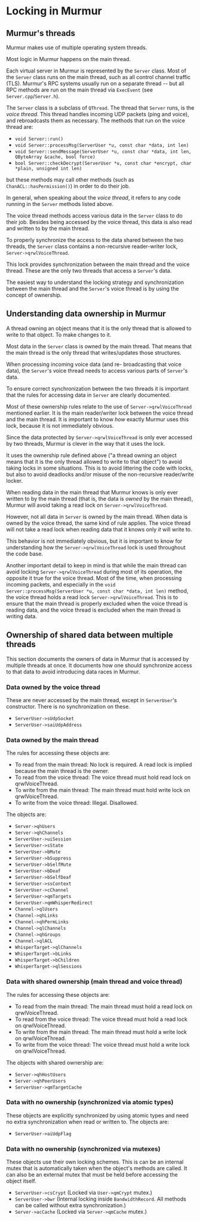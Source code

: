 # Locking in Murmur

## Murmur's threads

Murmur makes use of multiple operating system threads.

Most logic in Murmur happens on the main thread.

Each virtual server in Murmur is represented by the
`Server` class. Most of the `Server` class runs on the
main thread, such as all control channel traffic (TLS).
Murmur's RPC systems usually run on a separate thread --
but all RPC methods are run on the main thread via
`ExecEvent` (see `Server.cpp`/`Server.h`).

The `Server` class is a subclass of `QThread`. The
thread that `Server` runs, is the *voice thread*.
This thread handles incoming UDP packets (ping and
voice), and rebroadcasts them as necessary.
The methods that run on the voice thread are:

- `void Server::run()`
- `void Server::processMsg(ServerUser *u, const char *data, int len)`
- `void Server::sendMessage(ServerUser *u, const char *data, int len, QByteArray &cache, bool force)`
- `bool Server::checkDecrypt(ServerUser *u, const char *encrypt, char *plain, unsigned int len)`

but these methods may call other methods
(such as `ChanACL::hasPermission()`) in order to
do their job.

In general, when speaking about the *voice thread*,
it refers to any code running in the `Server` methods
listed above.

The voice thread methods access various data in the
`Server` class to do their job. Besides being accessed
by the voice thread, this data is also read and written
to by the main thread.

To properly synchronize the access to the data shared
between the two threads, the `Server` class contains
a non-recursive reader-writer lock, `Server->qrwlVoiceThread`. 

This lock provides synchronization between the
main thread and the voice thread. These are the
only two threads that access a `Server`'s data.

The easiest way to understand the locking strategy
and synchronization between the main thread and the
`Server`'s voice thread is by using the concept of
ownership.

## Understanding data ownership in Murmur

A thread owning an object means that it is the only
thread that is allowed to write to that object. To
make changes to it.

Most data in the `Server` class is owned by the main
thread. That means that the main thread is the only
thread that writes/updates those structures.

When processing incoming voice data (and re-
broadcasting that voice data), the `Server`'s voice
thread needs to access various parts of `Server`'s data.

To ensure correct synchronization between the two
threads it is important that the rules for accessing
data in `Server` are clearly documented.

Most of these ownership rules relate to the use of
`Server->qrwlVoiceThread` mentioned earlier. It is
the main reader/writer lock between the voice thread
and the main thread. It is important to know *how*
exactly Murmur uses this lock, because it is not
immediately obvious.

Since the data protected by `Server->qrwlVoiceThread`
is only ever accessed by two threads, Murmur is clever in
the way that it uses the lock.

It uses the ownership rule defined above ("a thread owning
an object means that it is the only thread allowed to write
to that object") to avoid taking locks in some situations.
This is to avoid littering the code with locks, but also to
avoid deadlocks and/or misuse of the non-recursive reader/write
locker.

When reading data in the main thread that Murmur knows is
only ever written to by the main thread (that is, the data
is *owned* by the main thread), Murmur will avoid taking a
read lock on `Server->qrwlVoiceThread`.

However, not all data in `Server` is owned by the main thread.
When data is owned by the voice thread, the same kind of rule
applies. The voice thread will not take a read lock when reading
data that it knows only *it* will write to.

This behavior is not immediately obvious, but it is important
to know for understanding how the `Server->qrwlVoiceThread`
lock is used throughout the code base.

Another important detail to keep in mind is that while the
main thread can avoid locking `Server->qrwlVoiceThread`
during most of its operation, the opposite it true for
the voice thread. Most of the time, when processing incoming
packets, and especially in the
`void Server::processMsg(ServerUser *u, const char *data, int len)`
method, the voice thread holds a read lock `Server->qrwlVoiceThread`.
This is to ensure that the main thread is properly excluded when the
voice thread is reading data, and the voice thread is excluded when
the main thread is writing data.

## Ownership of shared data between multiple threads

This section documents the owners of data in Murmur that is
accessed by multiple threads at once. It documents how one
should synchronize access to that data to avoid introducing
data races in Murmur.

### Data owned by the voice thread

These are never accessed by the main thread, except in `ServerUser`'s constructor.
There is no synchronization on these.

- `ServerUser->sUdpSocket`
- `ServerUser->saiUdpAddress`

### Data owned by the main thread

The rules for accessing these objects are:

- To read from the main thread: No lock is required.
  A read lock is implied because the main thread is the owner.
- To read from the voice thread: The voice thread must hold read lock on qrwlVoiceThread.
- To write from the main thread: The main thread must hold write lock on qrwlVoiceThread.
- To write from the voice thread: Illegal. Disallowed.

The objects are:

- `Server->qhUsers`
- `Server->qhChannels`
- `ServerUser->uiSession`
- `ServerUser->sState`
- `ServerUser->bMute`
- `ServerUser->bSuppress`
- `ServerUser->bSelfMute`
- `ServerUser->bDeaf`
- `ServerUser->bSelfDeaf`
- `ServerUser->ssContext`
- `ServerUser->cChannel`
- `ServerUser->qmTargets`
- `ServerUser->qmWhisperRedirect`
- `Channel->qlUsers`
- `Channel->qhLinks`
- `Channel->qhPermLinks`
- `Channel->qlChannels`
- `Channel->qhGroups`
- `Channel->qlACL`
- `WhisperTarget->qlChannels`
- `WhisperTarget->bLinks`
- `WhisperTarget->bChildren`
- `WhisperTarget->qlSessions`

### Data with shared ownership (main thread and voice thread)

The rules for accessing these objects are:

- To read from the main thread: The main thread must hold a read lock on qrwlVoiceThread.
- To read from the voice thread: The voice thread must hold a read lock on qrwlVoiceThread.
- To write from the main thread: The main thread must hold a write lock on qrwlVoiceThread.
- To write from the voice thread: The voice thread must hold a write lock on qrwlVoiceThread.

The objects with shared ownership are:

- `Server->qhHostUsers`
- `Server->qhPeerUsers`
-  `ServerUser->qmTargetCache`

### Data with no ownership (synchronized via atomic types)

These objects are explicitly synchronized by using atomic types
and need no extra synchronization when read or written to.
The objects are:

- `ServerUser->aiUdpFlag`

### Data with no ownership (synchronized via mutexes)

These objects use their own locking schemes. This is can be
an internal mutex that is automatically taken when the object's
methods are called. It can also be an external mutex that must
be held before accessing the object itself.

- `ServerUser->csCrypt` (Locked via `User->qmCrypt` mutex.)
- `ServerUser->bwr` (Internal locking inside `BandwidthRecord`. All methods can be called without extra synchronization.)
- `Server->acCache` (Locked via `Server->qmCache` mutex.)

